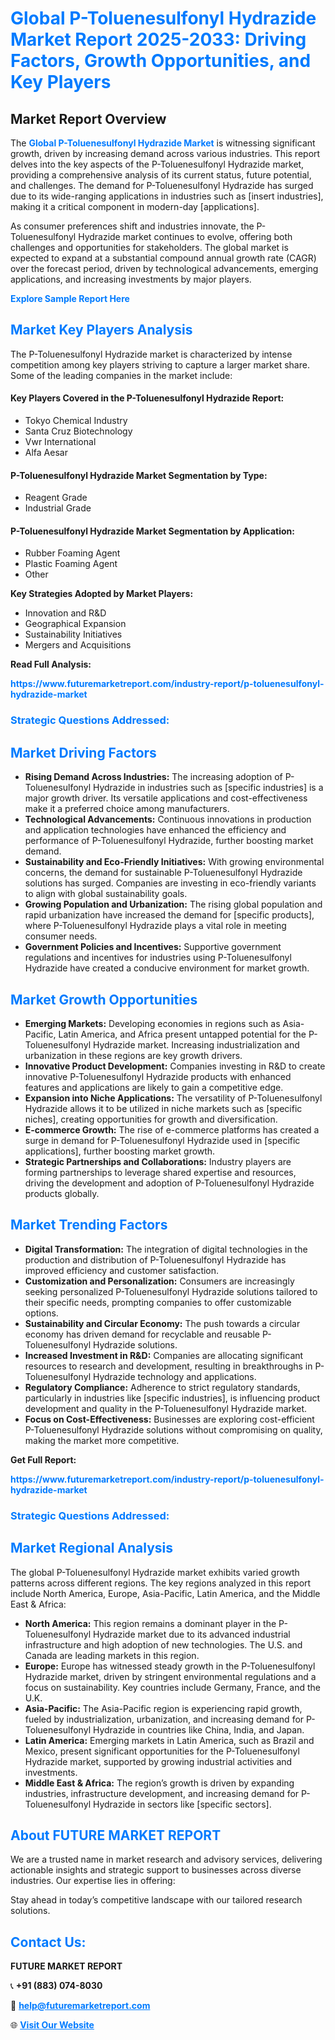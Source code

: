 <h1 style="color: #007BFF;">Global P-Toluenesulfonyl Hydrazide Market Report 2025-2033: Driving Factors, Growth Opportunities, and Key Players</h1>

<section id="overview">
<h2>Market Report Overview</h2>
<p>The <a href="https://www.futuremarketreport.com/industry-report/p-toluenesulfonyl-hydrazide-market" style="color: #007BFF; text-decoration: none;"><strong>Global P-Toluenesulfonyl Hydrazide Market</strong></a> is witnessing significant growth, driven by increasing demand across various industries. This report delves into the key aspects of the P-Toluenesulfonyl Hydrazide market, providing a comprehensive analysis of its current status, future potential, and challenges. The demand for P-Toluenesulfonyl Hydrazide has surged due to its wide-ranging applications in industries such as [insert industries], making it a critical component in modern-day [applications].</p>
<p>As consumer preferences shift and industries innovate, the P-Toluenesulfonyl Hydrazide market continues to evolve, offering both challenges and opportunities for stakeholders. The global market is expected to expand at a substantial compound annual growth rate (CAGR) over the forecast period, driven by technological advancements, emerging applications, and increasing investments by major players.</p>
</section>

<section id="overview">
<p><a href="https://www.futuremarketreport.com/request-sample/reportId=31076" style="color: #007BFF; text-decoration: none;"><strong>Explore Sample Report Here</strong></a></p>
</section>

<section id="key-players">
<h2 style="color: #007BFF;">Market Key Players Analysis</h2>
<p>The P-Toluenesulfonyl Hydrazide market is characterized by intense competition among key players striving to capture a larger market share. Some of the leading companies in the market include:</p>
<h4>Key Players Covered in the P-Toluenesulfonyl Hydrazide Report:</h4>
<ul><li>Tokyo Chemical Industry</li><li>Santa Cruz Biotechnology</li><li>Vwr International</li><li>Alfa Aesar</li></ul>
<h4>P-Toluenesulfonyl Hydrazide Market Segmentation by Type:</h4>
<ul><li>Reagent Grade</li><li>Industrial Grade</li></ul>

<h4>P-Toluenesulfonyl Hydrazide Market Segmentation by Application:</h4>
<ul><li>Rubber Foaming Agent</li><li>Plastic Foaming Agent</li><li>Other</li></ul>
<p><strong>Key Strategies Adopted by Market Players:</strong></p>
<ul>
<li>Innovation and R&D</li>
<li>Geographical Expansion</li>
<li>Sustainability Initiatives</li>
<li>Mergers and Acquisitions</li>
</ul>
</section>

<section>
<p><strong>Read Full Analysis: </strong></p><a href="https://www.futuremarketreport.com/industry-report/p-toluenesulfonyl-hydrazide-market" style="color: #007BFF; text-decoration: none;"><strong>https://www.futuremarketreport.com/industry-report/p-toluenesulfonyl-hydrazide-market</strong></a>
<h3 style="color: #007BFF;">Strategic Questions Addressed:</h3>
</section>

<section id="driving-factors">
<h2 style="color: #007BFF;">Market Driving Factors</h2>
<ul>
<li><strong>Rising Demand Across Industries:</strong> The increasing adoption of P-Toluenesulfonyl Hydrazide in industries such as [specific industries] is a major growth driver. Its versatile applications and cost-effectiveness make it a preferred choice among manufacturers.</li>
<li><strong>Technological Advancements:</strong> Continuous innovations in production and application technologies have enhanced the efficiency and performance of P-Toluenesulfonyl Hydrazide, further boosting market demand.</li>
<li><strong>Sustainability and Eco-Friendly Initiatives:</strong> With growing environmental concerns, the demand for sustainable P-Toluenesulfonyl Hydrazide solutions has surged. Companies are investing in eco-friendly variants to align with global sustainability goals.</li>
<li><strong>Growing Population and Urbanization:</strong> The rising global population and rapid urbanization have increased the demand for [specific products], where P-Toluenesulfonyl Hydrazide plays a vital role in meeting consumer needs.</li>
<li><strong>Government Policies and Incentives:</strong> Supportive government regulations and incentives for industries using P-Toluenesulfonyl Hydrazide have created a conducive environment for market growth.</li>
</ul>
</section>

<section id="growth-opportunities">
<h2 style="color: #007BFF;">Market Growth Opportunities</h2>
<ul>
<li><strong>Emerging Markets:</strong> Developing economies in regions such as Asia-Pacific, Latin America, and Africa present untapped potential for the P-Toluenesulfonyl Hydrazide market. Increasing industrialization and urbanization in these regions are key growth drivers.</li>
<li><strong>Innovative Product Development:</strong> Companies investing in R&D to create innovative P-Toluenesulfonyl Hydrazide products with enhanced features and applications are likely to gain a competitive edge.</li>
<li><strong>Expansion into Niche Applications:</strong> The versatility of P-Toluenesulfonyl Hydrazide allows it to be utilized in niche markets such as [specific niches], creating opportunities for growth and diversification.</li>
<li><strong>E-commerce Growth:</strong> The rise of e-commerce platforms has created a surge in demand for P-Toluenesulfonyl Hydrazide used in [specific applications], further boosting market growth.</li>
<li><strong>Strategic Partnerships and Collaborations:</strong> Industry players are forming partnerships to leverage shared expertise and resources, driving the development and adoption of P-Toluenesulfonyl Hydrazide products globally.</li>
</ul>
</section>

<section id="trending-factors">
<h2 style="color: #007BFF;">Market Trending Factors</h2>
<ul>
<li><strong>Digital Transformation:</strong> The integration of digital technologies in the production and distribution of P-Toluenesulfonyl Hydrazide has improved efficiency and customer satisfaction.</li>
<li><strong>Customization and Personalization:</strong> Consumers are increasingly seeking personalized P-Toluenesulfonyl Hydrazide solutions tailored to their specific needs, prompting companies to offer customizable options.</li>
<li><strong>Sustainability and Circular Economy:</strong> The push towards a circular economy has driven demand for recyclable and reusable P-Toluenesulfonyl Hydrazide solutions.</li>
<li><strong>Increased Investment in R&D:</strong> Companies are allocating significant resources to research and development, resulting in breakthroughs in P-Toluenesulfonyl Hydrazide technology and applications.</li>
<li><strong>Regulatory Compliance:</strong> Adherence to strict regulatory standards, particularly in industries like [specific industries], is influencing product development and quality in the P-Toluenesulfonyl Hydrazide market.</li>
<li><strong>Focus on Cost-Effectiveness:</strong> Businesses are exploring cost-efficient P-Toluenesulfonyl Hydrazide solutions without compromising on quality, making the market more competitive.</li>
</ul>
</section>

<section>
<p><strong>Get Full Report: </strong></p><a href="https://www.futuremarketreport.com/industry-report/p-toluenesulfonyl-hydrazide-market" style="color: #007BFF; text-decoration: none;"><strong>https://www.futuremarketreport.com/industry-report/p-toluenesulfonyl-hydrazide-market</strong></a>
<h3 style="color: #007BFF;">Strategic Questions Addressed:</h3>
</section>


<section id="regional-analysis">
<h2 style="color: #007BFF;">Market Regional Analysis</h2>
<p>The global P-Toluenesulfonyl Hydrazide market exhibits varied growth patterns across different regions. The key regions analyzed in this report include North America, Europe, Asia-Pacific, Latin America, and the Middle East & Africa:</p>
<ul>
<li><strong>North America:</strong> This region remains a dominant player in the P-Toluenesulfonyl Hydrazide market due to its advanced industrial infrastructure and high adoption of new technologies. The U.S. and Canada are leading markets in this region.</li>
<li><strong>Europe:</strong> Europe has witnessed steady growth in the P-Toluenesulfonyl Hydrazide market, driven by stringent environmental regulations and a focus on sustainability. Key countries include Germany, France, and the U.K.</li>
<li><strong>Asia-Pacific:</strong> The Asia-Pacific region is experiencing rapid growth, fueled by industrialization, urbanization, and increasing demand for P-Toluenesulfonyl Hydrazide in countries like China, India, and Japan.</li>
<li><strong>Latin America:</strong> Emerging markets in Latin America, such as Brazil and Mexico, present significant opportunities for the P-Toluenesulfonyl Hydrazide market, supported by growing industrial activities and investments.</li>
<li><strong>Middle East & Africa:</strong> The region’s growth is driven by expanding industries, infrastructure development, and increasing demand for P-Toluenesulfonyl Hydrazide in sectors like [specific sectors].</li>
</ul>
</section>

<footer>
<h2 style="color: #007BFF;">About FUTURE MARKET REPORT</h2>
<p>We are a trusted name in market research and advisory services, delivering actionable insights and strategic support to businesses across diverse industries. Our expertise lies in offering:</p>

<p>Stay ahead in today’s competitive landscape with our tailored research solutions.</p>

<h2 style="color: #007BFF;">Contact Us:</h2>
<p><strong>FUTURE MARKET REPORT</strong></p>
<p>📞 <strong>+91 (883) 074-8030</strong></p>
<p>📧 <strong><a href="mailto:help@futuremarketreport.com" style="color: #007BFF;">help@futuremarketreport.com</a></strong></p>
<p>🌐 <strong><a href="https://www.futuremarketreport.com/" style="color: #007BFF;">Visit Our Website</a></strong></p>
</footer>
